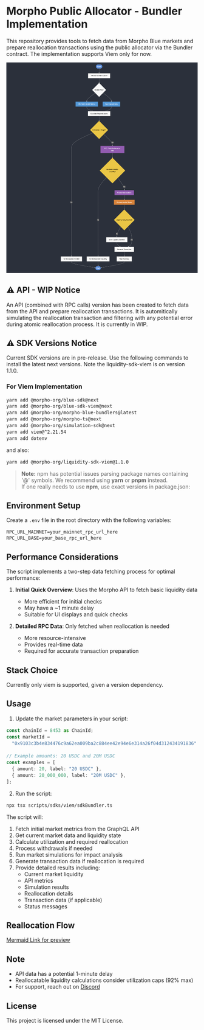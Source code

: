 # Morpho Public Allocator - Bundler Implementation

This repository provides tools to fetch data from Morpho Blue markets and prepare reallocation transactions using the public allocator via the Bundler contract. The implementation supports Viem only for now.

![Reallocation Flow](./scripts/image.png)

## ⚠️ API - WIP Notice

An API (combined with RPC calls) version has been created to fetch data from the API and prepare reallocation transactions. It is automitically simulating the reallocation transaction and filtering with any potential error during atomic reallocation process.
It is currently in WIP.

## ⚠️ SDK Versions Notice

Current SDK versions are in pre-release. Use the following commands to install the latest next versions. Note the liquidity-sdk-viem is on version 1.1.0.

### For Viem Implementation

```bash
yarn add @morpho-org/blue-sdk@next
yarn add @morpho-org/blue-sdk-viem@next
yarn add @morpho-org/morpho-blue-bundlers@latest
yarn add @morpho-org/morpho-ts@next
yarn add @morpho-org/simulation-sdk@next
yarn add viem@^2.21.54
yarn add dotenv
```

and also:

```bash
yarn add @morpho-org/liquidity-sdk-viem@1.1.0
```

> **Note:** npm has potential issues parsing package names containing '@' symbols. We recommend using **yarn** or **pnpm** instead.  
> If one really needs to use **npm**, use exact versions in package.json:

## Environment Setup

Create a `.env` file in the root directory with the following variables:

```env
RPC_URL_MAINNET=your_mainnet_rpc_url_here
RPC_URL_BASE=your_base_rpc_url_here
```

## Performance Considerations

The script implements a two-step data fetching process for optimal performance:

1. **Initial Quick Overview**: Uses the Morpho API to fetch basic liquidity data

   - More efficient for initial checks
   - May have a ~1 minute delay
   - Suitable for UI displays and quick checks

2. **Detailed RPC Data**: Only fetched when reallocation is needed
   - More resource-intensive
   - Provides real-time data
   - Required for accurate transaction preparation

## Stack Choice

Currently only viem is supported, given a version dependency.

## Usage

1. Update the market parameters in your script:

```typescript
const chainId = 8453 as ChainId;
const marketId =
  "0x9103c3b4e834476c9a62ea009ba2c884ee42e94e6e314a26f04d312434191836" as MarketId;

// Example amounts: 20 USDC and 20M USDC
const examples = [
  { amount: 20, label: "20 USDC" },
  { amount: 20_000_000, label: "20M USDC" },
];
```

2. Run the script:

```bash
npx tsx scripts/sdks/viem/sdkBundler.ts
```

The script will:

1. Fetch initial market metrics from the GraphQL API
2. Get current market data and liquidity state
3. Calculate utilization and required reallocation
4. Process withdrawals if needed
5. Run market simulations for impact analysis
6. Generate transaction data if reallocation is required
7. Provide detailed results including:
   - Current market liquidity
   - API metrics
   - Simulation results
   - Reallocation details
   - Transaction data (if applicable)
   - Status messages

## Reallocation Flow

[Mermaid Link for preview](https://mermaid.live/view#pako:eNqNVVFP2zAQ_itWEBNIQQLKYM0DE4OxIUFV0e5hS_pwdS7EqmNnjqOuFP77HCdO0g6mtkp69n3f3fnz2V17VMboBV7C5ZKmoDSZfonERBvrILQ_s0NydHRJ7gTTDDh7xrAzyTVnKDT5QO4lxKhmkeg5K9oYFHCOfO0Mcouapq-RiAQxn3a6Al-N70LzBDWGPIBaoCYPqBWjxewNQo0IN-A3oGHmwptoprjGUzGugdOSg8awtcgj_i6ZwphcFQXqoiV3CMtMkS5-aMbX1Ys9g2ZSkEsyBfWE-nO7ov19MpJEoalS0hokEGMTPgedNpFdrCryy0i-kElJKRZFaKiPferIUpu1NyBbzlcRH4TmNTvsJd6gvpfuJxYvtcKP4-vQPE7vDXYjY0V3WJv3OxT3zOgVM71am0HHgjlH0vq2BeHO0aurH6tVYiTbuQ01NsM3pfXATpVe2rGSVi_1tiz_pLfKNKTQkfuqtE3Y-KqUE5bVDeUM127m9Gjsuql1t830AEbXdVfCbcn5ithZjDv9OmzXLalUOjF1hcZadqp0DtcxbmyzfkMx_ROaN6qqkKkCUQCtFjZ7J5lVxNIcwA7qhZdZBmoV3jIB3I3aTrWj7T2hHIriBhMSYwIl1yRhnAd7ybD6-oVWcoHB3mAw8KnkUgVzDnSxRWUiLx3xDIbHePoGcZkyjVvEvNm0mnqKlF6c7EiFnDW0wdnwUzzfkaZy2tCG84_D-fmONFrtgZPmhJ4dJztKU9QtVnV5zcbzCzz9jz49PrGXvW82q1a47zK3qN80tVGi73FXg98etZz2_e3N4_cPm9_rMrvYjTrcOelWEwnP9zJUGbDY_FetK3jk6RQzjLzAmLEpLvIi8WpwUGo5WQnqBVqV6HtKlk-pF5hDUJhRmccm9g2DJwWZg-QgfkmZNaDXv0uBZvo)

## Note

- API data has a potential 1-minute delay
- Reallocatable liquidity calculations consider utilization caps (92% max)
- For support, reach out on [Discord](https://discord.morpho.org)

## License

This project is licensed under the MIT License.
